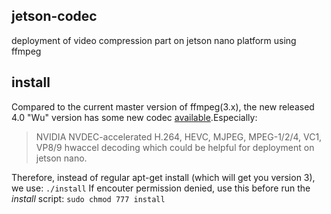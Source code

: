 ## jetson-codec
deployment of video compression part on jetson nano platform using ffmpeg

## install
Compared to the current master version of ffmpeg(3.x), the new released 4.0 "Wu" version has some new codec [available](ffmpeg.org/index.html#news).Especially:
> NVIDIA NVDEC-accelerated H.264, HEVC, MJPEG, MPEG-1/2/4, VC1, VP8/9 hwaccel decoding
which could be helpful for deployment on jetson nano.

Therefore, instead of regular apt-get install (which will get you version 3), we use:
`./install`
If encouter permission denied, use this before run the *install* script:
`sudo chmod 777 install`


